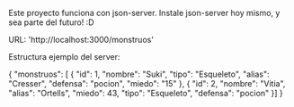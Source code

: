 Este proyecto funciona con json-server. Instale json-server hoy mismo, y sea parte del futuro! :D

URL: 'http://localhost:3000/monstruos'

Estructura ejemplo del server:

{
  "monstruos": [
    {
      "id": 1,
      "nombre": "Suki",
      "tipo": "Esqueleto",
      "alias": "Cresser",
      "defensa": "pocion",
      "miedo": "15"
    },
    {
      "id": 2,
      "nombre": "Vitia",
      "alias": "Ortells",
      "miedo": 43,
      "tipo": "Esqueleto",
      "defensa": "pocion"
    }]
}